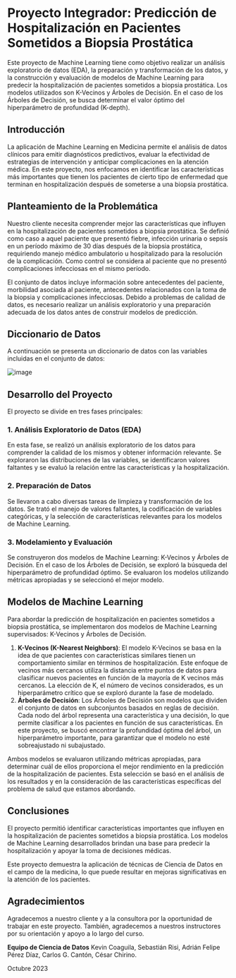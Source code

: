 # Proyecto Integrador: Predicción de Hospitalización en Pacientes Sometidos a Biopsia Prostática

Este proyecto de Machine Learning tiene como objetivo realizar un análisis exploratorio de datos (EDA), la preparación y transformación de los datos, y la construcción y evaluación de modelos de Machine Learning para predecir la hospitalización de pacientes sometidos a biopsia prostática. Los modelos utilizados son K-Vecinos y Árboles de Decisión. En el caso de los Árboles de Decisión, se busca determinar el valor óptimo del hiperparámetro de profundidad (K-depth).

## Introducción

La aplicación de Machine Learning en Medicina permite el análisis de datos clínicos para emitir diagnósticos predictivos, evaluar la efectividad de estrategias de intervención y anticipar complicaciones en la atención médica. En este proyecto, nos enfocamos en identificar las características más importantes que tienen los pacientes de cierto tipo de enfermedad que terminan en hospitalización después de someterse a una biopsia prostática.

## Planteamiento de la Problemática

Nuestro cliente necesita comprender mejor las características que influyen en la hospitalización de pacientes sometidos a biopsia prostática. Se definió como caso a aquel paciente que presentó fiebre, infección urinaria o sepsis en un período máximo de 30 días después de la biopsia prostática, requiriendo manejo médico ambulatorio u hospitalizado para la resolución de la complicación. Como control se considera al paciente que no presentó complicaciones infecciosas en el mismo período.

El conjunto de datos incluye información sobre antecedentes del paciente, morbilidad asociada al paciente, antecedentes relacionados con la toma de la biopsia y complicaciones infecciosas. Debido a problemas de calidad de datos, es necesario realizar un análisis exploratorio y una preparación adecuada de los datos antes de construir modelos de predicción.

## Diccionario de Datos

A continuación se presenta un diccionario de datos con las variables incluidas en el conjunto de datos:

![image](https://user-images.githubusercontent.com/118769777/220240501-8c21461d-2de5-495b-954e-10fb9bf38014.png)

## Desarrollo del Proyecto

El proyecto se divide en tres fases principales:

### 1. Análisis Exploratorio de Datos (EDA)

En esta fase, se realizó un análisis exploratorio de los datos para comprender la calidad de los mismos y obtener información relevante. Se exploraron las distribuciones de las variables, se identificaron valores faltantes y se evaluó la relación entre las características y la hospitalización.

### 2. Preparación de Datos

Se llevaron a cabo diversas tareas de limpieza y transformación de los datos. Se trató el manejo de valores faltantes, la codificación de variables categóricas, y la selección de características relevantes para los modelos de Machine Learning.

### 3. Modelamiento y Evaluación

Se construyeron dos modelos de Machine Learning: K-Vecinos y Árboles de Decisión. En el caso de los Árboles de Decisión, se exploró la búsqueda del hiperparámetro de profundidad óptimo. Se evaluaron los modelos utilizando métricas apropiadas y se seleccionó el mejor modelo.

## Modelos de Machine Learning

Para abordar la predicción de hospitalización en pacientes sometidos a biopsia prostática, se implementaron dos modelos de Machine Learning supervisados: K-Vecinos y Árboles de Decisión.

1. **K-Vecinos (K-Nearest Neighbors)**: El modelo K-Vecinos se basa en la idea de que pacientes con características similares tienen un comportamiento similar en términos de hospitalización. Este enfoque de vecinos más cercanos utiliza la distancia entre puntos de datos para clasificar nuevos pacientes en función de la mayoría de K vecinos más cercanos. La elección de K, el número de vecinos considerados, es un hiperparámetro crítico que se exploró durante la fase de modelado.
2. **Árboles de Decisión**: Los Árboles de Decisión son modelos que dividen el conjunto de datos en subconjuntos basados en reglas de decisión. Cada nodo del árbol representa una característica y una decisión, lo que permite clasificar a los pacientes en función de sus características. En este proyecto, se buscó encontrar la profundidad óptima del árbol, un hiperparámetro importante, para garantizar que el modelo no esté sobreajustado ni subajustado.

Ambos modelos se evaluaron utilizando métricas apropiadas, para determinar cuál de ellos proporciona el mejor rendimiento en la predicción de la hospitalización de pacientes. Esta selección se basó en el análisis de los resultados y en la consideración de las características específicas del problema de salud que estamos abordando.

## Conclusiones

El proyecto permitió identificar características importantes que influyen en la hospitalización de pacientes sometidos a biopsia prostática. Los modelos de Machine Learning desarrollados brindan una base para predecir la hospitalización y apoyar la toma de decisiones médicas.

Este proyecto demuestra la aplicación de técnicas de Ciencia de Datos en el campo de la medicina, lo que puede resultar en mejoras significativas en la atención de los pacientes.

## Agradecimientos

Agradecemos a nuestro cliente y a la consultora por la oportunidad de trabajar en este proyecto. También, agradecemos a nuestros instructores por su orientación y apoyo a lo largo del curso.

**Equipo de Ciencia de Datos**
Kevin Coaguila, Sebastián Risi, Adrián Felipe Pérez Díaz, Carlos G. Cantón, César Chirino.

Octubre 2023

